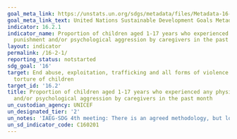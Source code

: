 ```yaml
---
goal_meta_link: https://unstats.un.org/sdgs/metadata/files/Metadata-16-02-01.pdf
goal_meta_link_text: United Nations Sustainable Development Goals Metadata (pdf 1361kB)
indicator: 16.2.1
indicator_name: Proportion of children aged 1-17 years who experienced any physical
  punishment and/or psychological aggression by caregivers in the past month
layout: indicator
permalink: /16-2-1/
reporting_status: notstarted
sdg_goal: '16'
target: End abuse, exploitation, trafficking and all forms of violence against and
  torture of children
target_id: '16.2'
title: Proportion of children aged 1-17 years who experienced any physical punishment
  and/or psychological aggression by caregivers in the past month
un_custodian_agency: UNICEF
un_designated_tier: '2'
un_notes: 'IAEG-SDG 4th meeting: There is an agreed methodology, but low data availability'
un_sd_indicator_code: C160201
---
```


